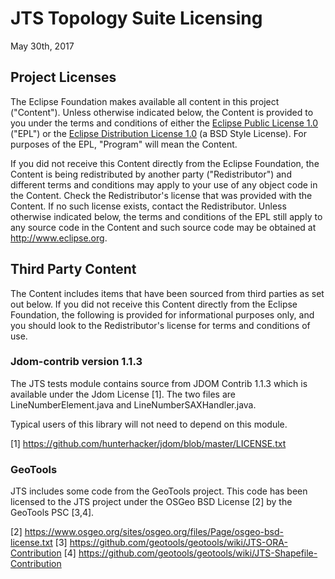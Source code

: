 # JTS Topology Suite Licensing

May 30th, 2017

## Project Licenses

The Eclipse Foundation makes available all content in this project ("Content"). Unless otherwise indicated below, the Content is provided to you under the terms and conditions of either the [Eclipse Public License 1.0](https://www.eclipse.org/legal/epl-v10.html) ("EPL") or the [Eclipse Distribution License 1.0](http://www.eclipse.org/org/documents/edl-v10.php) (a BSD Style License).  For purposes of the EPL, "Program" will mean the Content.

If you did not receive this Content directly from the Eclipse Foundation, the Content is being redistributed by another party ("Redistributor") and different terms and conditions may apply to your use of any object code in the Content. Check the Redistributor's license that was provided with the Content. If no such license exists, contact the Redistributor. Unless otherwise indicated below, the terms and conditions of the EPL still apply to any source code in the Content and such source code may be obtained at http://www.eclipse.org.

## Third Party Content

The Content includes items that have been sourced from third parties as set out below. If you did not receive this Content directly from the Eclipse Foundation, the following is provided for informational purposes only, and you should look to the Redistributor's license for terms and conditions of use.

### Jdom-contrib version 1.1.3

The JTS tests module contains source from JDOM Contrib 1.1.3 which is available under the Jdom License [1].  The two files are LineNumberElement.java and LineNumberSAXHandler.java.

Typical users of this library will not need to depend on this module.

[1] https://github.com/hunterhacker/jdom/blob/master/LICENSE.txt

### GeoTools 

JTS includes some code from the GeoTools project.  This code has been licensed to the JTS project under the OSGeo BSD License [2] by the GeoTools PSC [3,4].

[2] https://www.osgeo.org/sites/osgeo.org/files/Page/osgeo-bsd-license.txt
[3] https://github.com/geotools/geotools/wiki/JTS-ORA-Contribution
[4] https://github.com/geotools/geotools/wiki/JTS-Shapefile-Contribution
